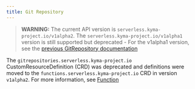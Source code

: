 ```yaml
---
title: Git Repository
---
```


>**WARNING:** The current API version is `serverless.kyma-project.io/v1alpha2`. The `serverless.kyma-project.io/v1alpha1` version is still supported but deprecated - For the v1alpha1 version, see the [previous GitRepository documentation](https://github.com/kyma-project/kyma/blob/release-2.5/docs/05-technical-reference/00-custom-resources/svls-02-gitrepository.md)

The `gitrepositories.serverless.kyma-project.io` CustomResourceDefinition (CRD) was deprecated and definitions were moved to the `functions.serverless.kyma-project.io` CRD in version `v1alpha2`. For more information, see [Function](../00-custom-resources/svls-01-function.md)
